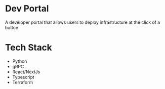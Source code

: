 # Dev Portal
A developer portal that allows users to deploy infrastructure at the click of a button

# Tech Stack
- Python
- gRPC
- React/NextJs
- Typescript
- Terraform